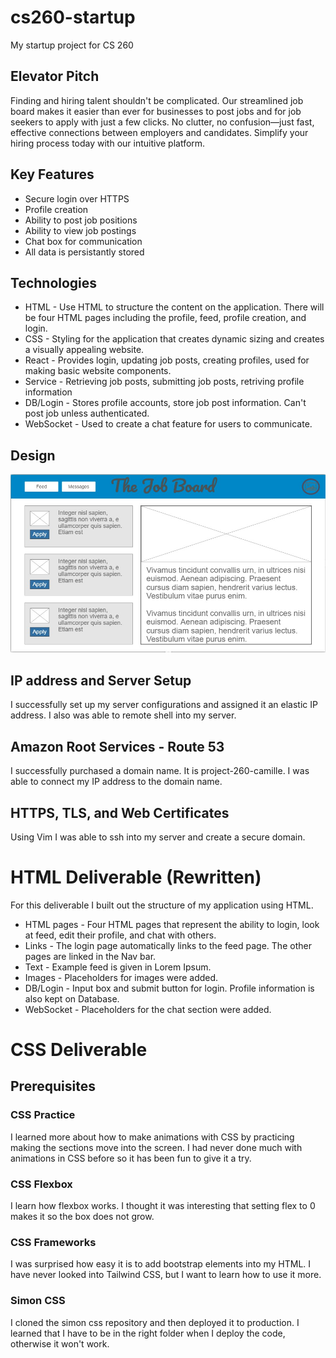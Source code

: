 # cs260-startup
My startup project for CS 260

## Elevator Pitch 
Finding and hiring talent shouldn't be complicated. Our streamlined job board makes it easier than ever for businesses to post jobs and for job seekers to apply with just a few clicks. No clutter, no confusion—just fast, effective connections between employers and candidates. Simplify your hiring process today with our intuitive platform. 

## Key Features 
* Secure login over HTTPS
* Profile creation
* Ability to post job positions
* Ability to view job postings
* Chat box for communication
* All data is persistantly stored

## Technologies
* HTML - Use HTML to structure the content on the application. There will be four HTML pages including the profile, feed, profile 
creation, and login. 
* CSS - Styling for the application that creates dynamic sizing and creates a visually appealing website. 
* React - Provides login, updating job posts, creating profiles, used for making basic website components. 
* Service - Retrieving job posts, submitting job posts, retriving profile information 
* DB/Login - Stores profile accounts, store job post information. Can't post job unless authenticated. 
* WebSocket - Used to create a chat feature for users to communicate. 
   
## Design
![image](startup.jpg)

## IP address and Server Setup
I successfully set up my server configurations and assigned it an elastic IP address. I also was able to remote shell into my server. 

## Amazon Root Services - Route 53
I successfully purchased a domain name. It is project-260-camille. I was able to connect my IP address to the domain name.

## HTTPS, TLS, and Web Certificates 
Using Vim I was able to ssh into my server and create a secure domain.


# HTML Deliverable (Rewritten)
For this deliverable I built out the structure of my application using HTML.

 * HTML pages - Four HTML pages that represent the ability to login, look at feed, edit their profile, and chat with others.
 * Links - The login page automatically links to the feed page. The other pages are linked in the Nav bar.
 * Text - Example feed is given in Lorem Ipsum.
 * Images - Placeholders for images were added.
 * DB/Login - Input box and submit button for login. Profile information is also kept on Database.
 * WebSocket - Placeholders for the chat section were added.

# CSS Deliverable

## Prerequisites 

### CSS Practice 
I learned more about how to make animations with CSS by practicing making the sections move into the screen. I had never done much with animations in CSS before so it has been fun to give it a try. 

### CSS Flexbox 
I learn how flexbox works. I thought it was interesting that setting flex to 0 makes it so the box does not grow. 

### CSS Frameworks
I was surprised how easy it is to add bootstrap elements into my HTML. I have never looked into Tailwind CSS, but I want to learn how to use it more.

### Simon CSS
I cloned the simon css repository and then deployed it to production. I learned that I have to be in the right folder when I deploy the code, otherwise it won't work. 
